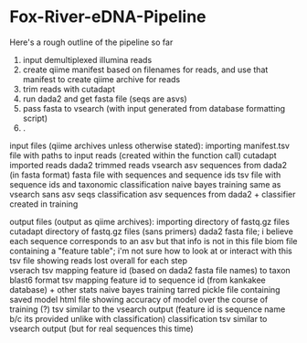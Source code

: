 # Fox-River-eDNA-Pipeline
Here's a rough outline of the pipeline so far

1. input demultiplexed illumina reads
2. create qiime manifest based on filenames for reads, and use that manifest to create qiime archive for reads
3. trim reads with cutadapt
4. run dada2 and get fasta file (seqs are asvs)
5. pass fasta to vsearch (with input generated from database formatting script)
6. .

input files (qiime archives unless otherwise stated):
importing           manifest.tsv file with paths to input reads (created within the function call)
cutadapt            imported reads
dada2               trimmed reads
vsearch             asv sequences from dada2 (in fasta format)
                    fasta file with sequences and sequence ids
                    tsv file with sequence ids and taxonomic classification
naive bayes
    training        same as vsearch sans asv seqs
    classification  asv sequences from dada2 + classifier created in training

output files (output as qiime archives):
importing           directory of fastq.gz files
cutadapt            directory of fastq.gz files (sans primers)
dada2               fasta file; i believe each sequence corresponds to an asv but that info is not in this file
                    biom file containing a "feature table"; i'm not sure how to look at or interact with this
                    tsv file showing reads lost overall for each step        
vserach             tsv mapping feature id (based on dada2 fasta file names) to taxon
                    blast6 format tsv mapping feature id to sequence id (from kankakee database) + other stats
naive bayes
    training        tarred pickle file containing saved model
                    html file showing accuracy of model over the course of training (?)
                    tsv similar to the vsearch output (feature id is sequence name b/c its provided unlike with classification)
    classification  tsv similar to vsearch output (but for real sequences this time)